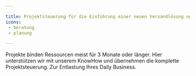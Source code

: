 ```yaml
---

title: Projektsteuerung für die Einführung einer neuen Versandlösung und Koordination der Dienstleister
icons: 
 - beratung
 - planung

---
```


Projekte binden Ressourcen meist für 3 Monate oder länger. Hier unterstützen wir mit unserem KnowHow und übernehmen die komplette Projektsteuerung. Zur Entlastung Ihres Daily Business. 